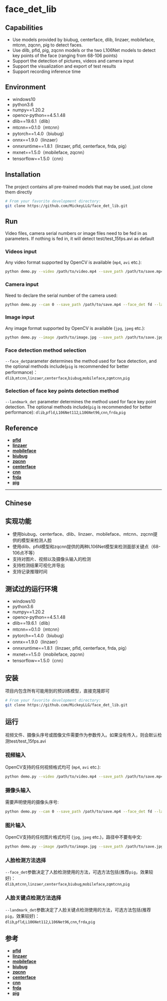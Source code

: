 # face_det_lib
## Capabilities
-  Use models provided by biubug, centerface, dlib, linzaer, mobileface, mtcnn, zqcnn, pig to detect faces.
-  Use dilb, pfld, pig, zqcnn models or the two L106Net models to detect key points of the face (ranging from 68-106 points)
-  Support the detection of pictures, videos and camera input
-  Support the visualization and export of test results
-  Support recording inference time
## Environment
-  windows10
-  python3.6
-  numpy==1.20.2
-  opencv-python==4.5.1.48
-  dlib==19.6.1（dlib）
-  mtcnn==0.1.0（mtcnn）
-  pytorch==1.4.0（biubug）
-  onnx==1.9.0（linzaer）
-  onnxruntime==1.8.1（linzaer, pfld, centerface, frda, pig）
-  mxnet==1.5.0（mobileface, zqcnn）
-  tensorflow==1.5.0（cnn）
## Installation
The project contains all pre-trained models that may be used, just clone them directly
```bash
# From your favorite development directory:
git clone https://github.com/MickeyLLG/face_det_lib.git
```
## Run
Video files, camera serial numbers or image files need to be fed in as parameters. If nothing is fed in, it will detect test/test_15fps.avi as default
### Videos input

Any video format supported by OpenCV is available (`mp4`, `avi` etc.):

```bash
python demo.py --video /path/to/video.mp4 --save_path /path/to/save.mp4 --face_det fd --landmark_det ld
```
### Camera input

Need to declare the serial number of the camera used: 

```bash
python demo.py --cam 0 --save_path /path/to/save.mp4 --face_det fd --landmark_det ld
```
### Image input

Any image format supported by OpenCV is available (`jpg`, `jpeg` etc.):

```bash
python demo.py --image /path/to/image.jpg --save_path /path/to/save.jpg --face_det fd --landmark_det ld
```
### Face detection method selection
`--face_det`parameter determines the method used for face detection, and the optional methods include(`pig` is recommended for better performance)：  
`dlib`,`mtcnn`,`linzaer`,`centerface`,`biubug`,`mobileface`,`zqmtcnn`,`pig`
### Selection of face key points detection method
`--landmark_det` parameter determines the method used for face key point detection. The optional methods include(`pig` is recommended for better performance):
`dlib`,`pfld`,`L106Net112`,`L106Net96`,`cnn`,`frda`,`pig`
## Reference
- [**pfld**](https://github.com/xindongzhang/MNN-APPLICATIONS "pfld")
- [**linzaer**](https://github.com/Linzaer/Ultra-Light-Fast-Generic-Face-Detector-1MB "linzaer")
- [**mobileface**](https://github.com/becauseofAI/MobileFace "mobileface")
- [**biubug**](https://github.com/biubug6/Face-Detector-1MB-with-landmark "biugbug")
- [**zqcnn**](https://github.com/zuoqing1988/train-mtcnn-head "zqcnn")
- [**centerface**](https://github.com/Star-Clouds/centerface "centerface")
- [**cnn**](https://github.com/yinguobing/head-pose-estimation "cnn")
- [**frda**](https://github.com/Star-Clouds/FRDA "frda")
- [**pig**](https://github.com/610265158/Peppa_Pig_Face_Engine "pig")

***
## Chinese

## 实现功能

-  使用biubug、centerface、dlib、linzaer、mobileface、mtcnn、zqcnn提供的模型来检测人脸
-  使用dilb、pfld模型和zqcnn提供的两种L106Net模型来检测面部关键点（68-106点不等）
-  支持对图片、视频以及摄像头输入的检测
-  支持检测结果可视化并导出
-  支持记录推理时间
## 测试过的运行环境
-  windows10
-  python3.6
-  numpy==1.20.2
-  opencv-python==4.5.1.48
-  dlib==19.6.1（dlib）
-  mtcnn==0.1.0（mtcnn）
-  pytorch==1.4.0（biubug）
-  onnx==1.9.0（linzaer）
-  onnxruntime==1.8.1（linzaer, pfld, centerface, frda, pig）
-  mxnet==1.5.0（mobileface, zqcnn）
-  tensorflow==1.5.0（cnn）
## 安装
项目内包含所有可能用到的预训练模型，直接克隆即可
```bash
# From your favorite development directory:
git clone https://github.com/MickeyLLG/face_det_lib.git
```
## 运行
视频文件、摄像头序号或图像文件需要作为参数传入。如果没有传入，则会默认检测test/test_15fps.avi
### 视频输入

OpenCV支持的任何视频格式均可 (`mp4`, `avi` etc.):

```bash
python demo.py --video /path/to/video.mp4 --save_path /path/to/save.mp4 --face_det fd --landmark_det ld
```
### 摄像头输入

需要声明使用的摄像头序号:

```bash
python demo.py --cam 0 --save_path /path/to/save.mp4 --face_det fd --landmark_det ld
```
### 图片输入

OpenCV支持的任何图片格式均可 (`jpg`, `jpeg` etc.)，路径中不要有中文:

```bash
python demo.py --image /path/to/image.jpg --save_path /path/to/save.jpg --face_det fd --landmark_det ld
```
### 人脸检测方法选择
`--face_det`参数决定了人脸检测使用的方法，可选方法包括(推荐`pig`，效果较好)：  
`dlib`,`mtcnn`,`linzaer`,`centerface`,`biubug`,`mobileface`,`zqmtcnn`,`pig`

### 人脸关键点检测方法选择
`--landmark_det`参数决定了人脸关键点检测使用的方法，可选方法包括(推荐`pig`，效果较好)：  
`dlib`,`pfld`,`L106Net112`,`L106Net96`,`cnn`,`frda`,`pig`

## 参考
- [**pfld**](https://github.com/xindongzhang/MNN-APPLICATIONS "pfld")
- [**linzaer**](https://github.com/Linzaer/Ultra-Light-Fast-Generic-Face-Detector-1MB "linzaer")
- [**mobileface**](https://github.com/becauseofAI/MobileFace "mobileface")
- [**biubug**](https://github.com/biubug6/Face-Detector-1MB-with-landmark "biugbug")
- [**zqcnn**](https://github.com/zuoqing1988/train-mtcnn-head "zqcnn")
- [**centerface**](https://github.com/Star-Clouds/centerface "centerface")
- [**cnn**](https://github.com/yinguobing/head-pose-estimation "cnn")
- [**frda**](https://github.com/Star-Clouds/FRDA "frda")
- [**pig**](https://github.com/610265158/Peppa_Pig_Face_Engine "pig")

